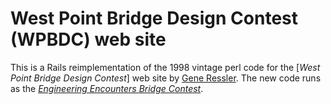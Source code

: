 # West Point Bridge Design Contest (WPBDC) web site

This is a Rails reimplementation of the 1998 vintage perl code for
the [*West Point Bridge Design Contest*] web site
by [Gene Ressler](http://www.eecs.usma.edu). The new code runs as the [*Engineering
Encounters Bridge Contest*](http://bridgecontest.org).
